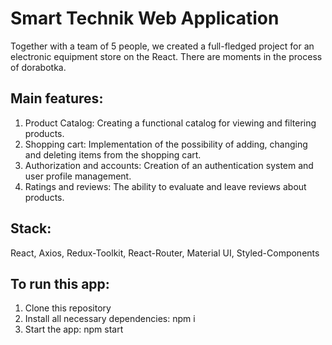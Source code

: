 # Smart Technik Web Application

Together with a team of 5 people, we created a full-fledged project for an electronic equipment store on the React. There are moments in the process of dorabotka.

## Main features:

<ol>
   <li>Product Catalog: Creating a functional catalog for viewing and filtering products.</li>
   <li>Shopping cart: Implementation of the possibility of adding, changing and deleting items from the shopping cart.</li>
   <li>Authorization and accounts: Creation of an authentication system and user profile management.</li>
   <li>Ratings and reviews: The ability to evaluate and leave reviews about products.</li>
 </ol>

## Stack:
 <p> React, Axios, Redux-Toolkit, React-Router, Material UI, Styled-Components</p>

## To run this app:

<ol>
   <li> Clone this repository</li>
   <li> Install all necessary dependencies: npm i</li>
   <li> Start the app: npm start</li>
 </ol>

